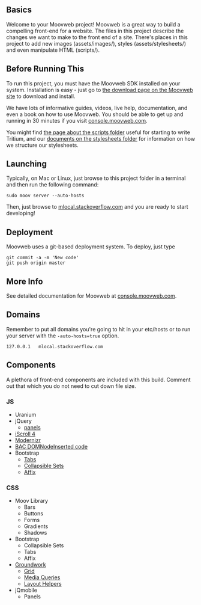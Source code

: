 ## Basics

Welcome to your Moovweb project! Moovweb is a great way to build a compelling front-end for a website. The files in this project describe the changes we want to make to the front end of a site. There's places in this project to add new images (assets/images/), styles (assets/stylesheets/) and even manipulate HTML (scripts/).

## Before Running This

To run this project, you must have the Moovweb SDK installed on your system. Installation is easy - just go to [the download page on the Moovweb site](http://console.moovweb.com/download) to download and install.

We have lots of informative guides, videos, live help, documentation, and even a book on how to use Moovweb. You should be able to get up and running in 30 minutes if you visit [console.moovweb.com](http://console.moovweb.com).

You might find [the page about the scripts folder](http://console.moovweb.com/learn/reference/configuration/pages) useful for starting to write Tritium, and our [documents on the stylesheets folder](http://console.moovweb.com/learn/reference/configuration/stylesheet) for information on how we structure our stylesheets.

## Launching

Typically, on Mac or Linux, just browse to this project folder in a terminal and then run the following command:

    sudo moov server --auto-hosts

Then, just browse to [mlocal.stackoverflow.com](http://mlocal.stackoverflow.com) and you are ready to start developing!

## Deployment

Moovweb uses a git-based deployment system. To deploy, just type

    git commit -a -m 'New code'
    git push origin master

## More Info

See detailed documentation for Moovweb at [console.moovweb.com](http://console.moovweb.com).

## Domains
Remember to put all domains you're going to hit in your etc/hosts or to run your server with the `-auto-hosts=true` option.


    127.0.0.1   mlocal.stackoverflow.com

## Components

A plethora of front-end components are included with this build. Comment out that which you do not need to cut down file size.

### JS

* Uranium
* jQuery
  * [panels](http://jquerymobile.com/demos/1.3.0-beta.1/docs/panels/#)
* [iScroll 4](http://cubiq.org/iscroll-4)
* [Modernizr](http://modernizr.com/)
* [BAC DOMNodeInserted code](http://www.backalleycoder.com/2012/04/25/i-want-a-damnodeinserted/)
* Bootstrap
  * [Tabs](http://twitter.github.io/bootstrap/javascript.html#tabs)
  * [Collapsible Sets](http://twitter.github.io/bootstrap/javascript.html#collapse)
  * [Affix](http://twitter.github.io/bootstrap/javascript.html#affix)

### CSS

* Moov Library
  * Bars
  * Buttons
  * Forms
  * Gradients
  * Shadows
* Bootstrap
  * Collapsible Sets
  * Tabs
  * Affix
* [Groundwork](http://groundwork.sidereel.com/)
  * [Grid](http://groundwork.sidereel.com/?url=grid)
  * [Media Queries](http://groundwork.sidereel.com/?url=media-queries)
  * [Layout Helpers](http://groundwork.sidereel.com/?url=helpers)
* jQmobile
  * Panels
